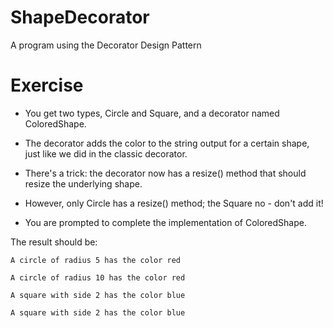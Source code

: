 # ShapeDecorator
A program using the Decorator Design Pattern
# Exercise
- You get two types, Circle and Square, and a decorator named ColoredShape.
- The decorator adds the color to the string output for a certain shape, just like we did in the classic decorator. 
- There's a trick: the decorator now has a resize() method that should resize the underlying shape.
- However, only Circle has a resize() method; the Square no - don't add it!

- You are prompted to complete the implementation of ColoredShape.

The result should be:

`A circle of radius 5 has the color red `

`A circle of radius 10 has the color red`
  
`A square with side 2 has the color blue`
  
` A square with side 2 has the color blue `
  
